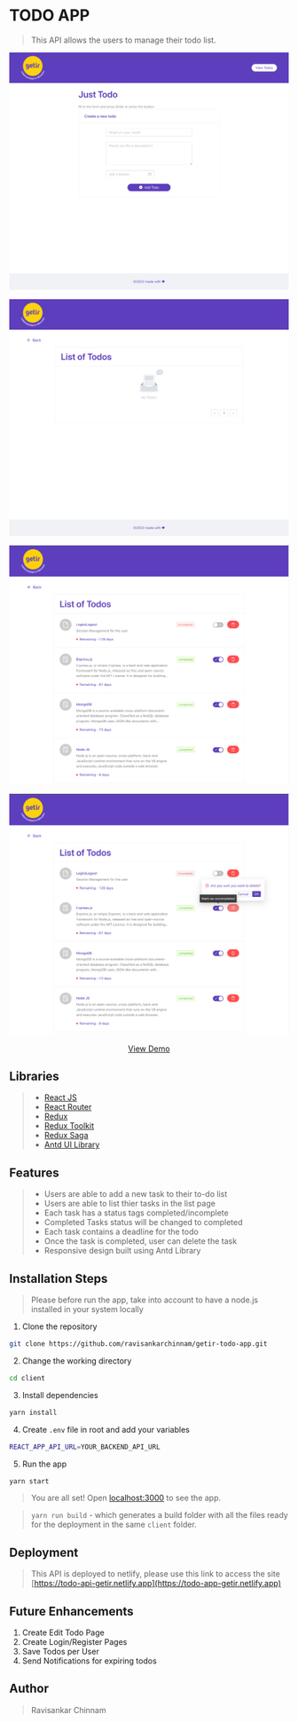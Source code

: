 # TODO APP

> This API allows the users to manage their todo list.

<p align="center"><img src="../add-todo.png" alt="styler gif" width="550" /></p>

<p align="center"><img src="../list-todo-empty.png" alt="styler gif" width="550" /></p>

<p align="center"><img src="../list-todo-data.png" alt="styler gif" width="550" /></p>

<p align="center"><img src="../list-todo-delete.png" alt="styler gif" width="550" /></p>

<p align="center">
    <a href="https://todo-app-getir.netlify.app/" target="blank">View Demo</a>
</p>

## Libraries

> - [React JS](https://reactjs.org/)
> - [React Router](https://reactrouter.com/)
> - [Redux](https://redux.js.org/)
> - [Redux Toolkit](https://redux-toolkit.js.org/)
> - [Redux Saga](https://redux-saga.js.org/)
> - [Antd UI Library](https://ant.design/)

## Features

> - Users are able to add a new task to their to-do list
> - Users are able to list thier tasks in the list page
> - Each task has a status tags completed/incomplete
> - Completed Tasks status will be changed to completed
> - Each task contains a deadline for the todo
> - Once the task is completed, user can delete the task
> - Responsive design built using Antd Library

## Installation Steps

> Please before run the app, take into account to have a node.js installed in your system locally

1. Clone the repository

```bash
git clone https://github.com/ravisankarchinnam/getir-todo-app.git
```

2. Change the working directory

```bash
cd client
```

3. Install dependencies

```bash
yarn install
```

4. Create `.env` file in root and add your variables

```bash
REACT_APP_API_URL=YOUR_BACKEND_API_URL
```

5. Run the app

```bash
yarn start
```

> You are all set! Open [localhost:3000](http://localhost:3000/) to see the app.

> `yarn run build` - which generates a build folder with all the files ready for the deployment in the same `client` folder.

## Deployment

> This API is deployed to netlify, please use this link to access the site [https://todo-api-getir.netlify.app](https://todo-app-getir.netlify.app)

## Future Enhancements

1. Create Edit Todo Page
2. Create Login/Register Pages
3. Save Todos per User
4. Send Notifications for expiring todos

## Author

> Ravisankar Chinnam
